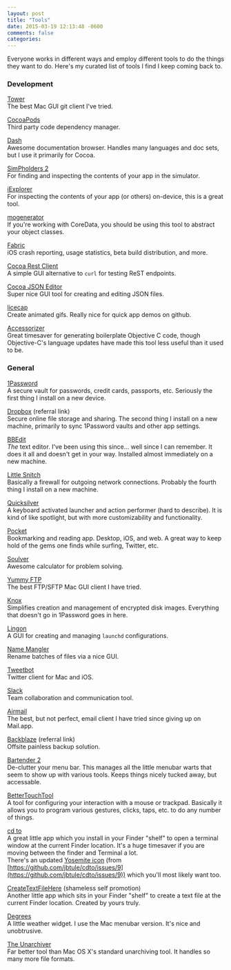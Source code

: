 ```yaml
---
layout: post
title: "Tools"
date: 2015-03-19 12:13:48 -0600
comments: false
categories: 
---
```

Everyone works in different ways and employ different tools to do the things they want to do. Here's my curated list of tools I find I keep coming back to.

### Development

[Tower](http://www.git-tower.com)  
The best Mac GUI git client I've tried.

[CocoaPods](http://cocoapods.org)  
Third party code dependency manager.

[Dash](https://kapeli.com/dash)  
Awesome documentation browser. Handles many languages and doc sets, but I use it primarily for Cocoa.

[SimPholders 2](http://simpholders.com)  
For finding and inspecting the contents of your app in the simulator.

[iExplorer](http://www.macroplant.com/iexplorer/)  
For inspecting the contents of your app (or others) on-device, this is a great tool.

[mogenerator](http://rentzsch.github.io/mogenerator/)  
If you're working with CoreData, you should be using this tool to abstract your object classes.

[Fabric](https://fabric.io)  
iOS crash reporting, usage statistics, beta build distribution, and more.

[Cocoa Rest Client](https://code.google.com/p/cocoa-rest-client/)  
A simple GUI alternative to `curl` for testing ReST endpoints.

[Cocoa JSON Editor](http://www.cocoajsoneditor.com)  
Super nice GUI tool for creating and editing JSON files.

[licecap](http://www.cockos.com/licecap/)  
Create animated gifs. Really nice for quick app demos on github.

[Accessorizer](http://www.kevincallahan.org/software/accessorizer.html)  
Great timesaver for generating boilerplate Objective C code, though Objective-C's language updates have made this tool less useful than it used to be.

### General

[1Password](https://agilebits.com/onepassword)  
A secure vault for passwords, credit cards, passports, etc. Seriously the first thing I install on a new device.

[Dropbox](https://db.tt/ktbXT8tW) (referral link)  
Secure online file storage and sharing. The second thing I install on a new machine, primarily to sync 1Password vaults and other app settings.

[BBEdit](http://www.barebones.com/products/bbedit/)  
*The* text editor. I've been using this since... well since I can remember. It does it all and doesn't get in your way. Installed almost immediately on a new machine.

[Little Snitch](http://www.obdev.at/products/littlesnitch/index.html)  
Basically a firewall for outgoing network connections. Probably the fourth thing I install on a new machine.

[Quicksilver](http://qsapp.com)  
A keyboard activated launcher and action performer (hard to describe). It is kind of like spotlight, but with more customizability and functionality.

[Pocket](http://getpocket.com)  
Bookmarking and reading app. Desktop, iOS, and web. A great way to keep hold of the gems one finds while surfing, Twitter, etc.

[Soulver](http://www.acqualia.com/soulver/)  
Awesome calculator for problem solving.

[Yummy FTP](http://www.yummysoftware.com)  
The best FTP/SFTP Mac GUI client I have tried.

[Knox](https://agilebits.com/knox)  
Simplifies creation and management of encrypted disk images. Everything that doesn't go in 1Password goes in here.

[Lingon](https://www.peterborgapps.com/lingon/)  
A GUI for creating and managing `launchd` configurations.

[Name Mangler](http://manytricks.com/namemangler/)  
Rename batches of files via a nice GUI.

[Tweetbot](http://tapbots.com)  
Twitter client for Mac and iOS.

[Slack](https://slack.com)  
Team collaboration and communication tool.

[Airmail](http://airmailapp.com)  
The best, but not perfect, email client I have tried since giving up on Mail.app.

[Backblaze](https://secure.backblaze.com/r/00mdf8) (referral link)  
Offsite painless backup solution.

[Bartender 2](http://www.macbartender.com)  
De-clutter your menu bar. This manages all the little menubar warts that seem to show up with various tools. Keeps things nicely tucked away, but accessable.

[BetterTouchTool](http://www.bettertouchtool.net)  
A tool for configuring your interaction with a mouse or trackpad. Basically it allows you to program various gestures, clicks, taps, etc. to do any number of things.

[cd to](https://github.com/jbtule/cdto)  
A great little app which you install in your Finder "shelf" to open a terminal window at the current Finder location. It's a huge timesaver if you are moving between the finder and Terminal a lot.  
There's an updated [Yosemite icon](http://cl.ly/3U01352I293L) (from [https://github.com/jbtule/cdto/issues/9](https://github.com/jbtule/cdto/issues/9)) which you'll most likely want too.

[CreateTextFileHere](https://github.com/levigroker/CreateTextFileHere) (shameless self promotion)  
Another little app which sits in your Finder "shelf" to create a text file at the current Finder location. Created by yours truly.

[Degrees](http://www.degreesapp.com)  
A little weather widget. I use the Mac menubar version. It's nice and unobtrusive.

[The Unarchiver](http://unarchiver.c3.cx/unarchiver)  
Far better tool than Mac OS X's standard unarchiving tool. It handles so many more file formats.
